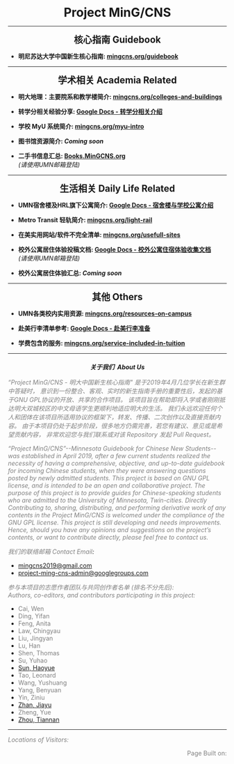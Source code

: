 <h1 style="margin: 0 auto; text-align: center; font-weight: bold;">
Project MinG/CNS
</h1>

---

<h2 style="margin: 0 auto 10px auto; text-align: center;">核心指南 Guidebook</h2>

- **明尼苏达大学中国新生核心指南: [mingcns.org/guidebook](https://www.mingcns.org/guidebook/)**

---

<h2 style="margin: 0 auto 10px auto; text-align: center;">学术相关 Academia Related</h2>

- **明大地理：主要院系和教学楼简介: [mingcns.org/colleges-and-buildings](https://www.mingcns.org/colleges-and-buildings/)**

- **转学分相关经验分享: [Google Docs - 转学分相关介绍](https://docs.google.com/document/d/1XTFisc8i_bUdBH2rpmU2p2Rq8T8johQ0Ca7JgyhLXVI/edit?usp=sharing)**

- **学校 MyU 系统简介: [mingcns.org/myu-intro](https://www.mingcns.org/myu-intro/)**

- **图书馆资源简介: _Coming soon_**

- **二手书信息汇总: [Books.MinGCNS.org](http://books.mingcns.org)**  
_(请使用UMN邮箱登陆)_

---

<h2 style="margin: 0 auto 10px auto; text-align: center;">生活相关 Daily Life Related</h2>

- **UMN宿舍楼及HRL旗下公寓简介: [Google Docs - 宿舍楼与学校公寓介绍](https://docs.google.com/document/d/1IQTtcAxEwsoyqN_DnkOeoRyfbmOFVCYXtdkKgba6fgk/edit?usp=sharing)**

- **Metro Transit 轻轨简介: [mingcns.org/light-rail](https://www.mingcns.org/light-rail/)**

- **在美实用网站/软件不完全清单: [mingcns.org/usefull-sites](https://www.mingcns.org/usefull-sites/)**

- **校外公寓居住体验投稿文档: [Google Docs - 校外公寓住宿体验收集文档](https://docs.google.com/document/d/1ngJgvJHpXnkCUGh_BuKL2OhEj4we9tY6eKFgxbkGQ-0/edit?usp=sharing)**  
_(请使用UMN邮箱登陆)_

- **校外公寓居住体验汇总: _Coming soon_**

---

<h2 style="margin: 0 auto 10px auto; text-align: center;">其他 Others</h2>

- **UMN各类校内实用资源: [mingcns.org/resources-on-campus](https://www.mingcns.org/resources-on-campus/)**

- **赴美行李清单参考: [Google Docs - 赴美行李准备](https://docs.google.com/document/d/1lplKvfPrmqKd0_zQU2Ut9Wsi2gVoQPqrdZDRaTcUuBE/edit?usp=sharing)**

- **学费包含的服务: [mingcns.org/service-included-in-tuition](https://www.mingcns.org/service-included-in-tuition/)**

---

<p style="margin: 20px auto 15px auto; text-align: center; font-style: italic; font-weight: bold;" id="about-us">
关于我们&nbsp&nbspAbout Us
</p>

_<font color="grey">“Project MinG/CNS - 明大中国新生核心指南" 是于2019年4月几位学长在新生群中答疑时， 意识到一份整合、客观、实时的新生指南手册的重要性后，发起的基于GNU GPL协议的开放、共享的合作项目。 该项目旨在帮助即将入学或者刚刚抵达明大双城校区的中文母语学生更顺利地适应明大的生活。 我们永远欢迎任何个人和团体在该项目所适用协议的框架下，转发、传播、二次创作以及直接贡献内容。 由于本项目仍处于起步阶段，很多地方仍需完善，若您有建议、意见或是希望贡献内容， 非常欢迎您与我们联系或对该 Repository 发起 Pull Request。</font>_

_<font color="grey">“Project MinG/CNS”--Minnesota Guidebook for Chinese New Students--was established in April 2019, after a few current students realized the necessity of having a comprehensive, objective, and up-to-date guidebook for incoming Chinese students, when they were answering questions posted by newly admitted students. This project is based on GNU GPL license, and is intended to be an open and collaborative project. The purpose of this project is to provide guides for Chinese-speaking students who are admitted to the University of Minnesota, Twin-cities. Directly Contributing to, sharing, distributing, and performing derivative work of any contents in the Project MinG/CNS is welcomed under the compliance of the GNU GPL license. This project is still developing and needs improvements. Hence, should you have any opinions and suggestions on the project’s contents, or want to contribute directly, please feel free to contact us.</font>_


_<font color="grey">我们的联络邮箱 Contact Email</font>:_  
* [mingcns2019@gmail.com](mailto:MinGCNS2019@gmail.com)
* [project-ming-cns-admin@googlegroups.com](mailto:project-ming-cns-admin@googlegroups.com)

_<font color="grey">参与本项目的志愿作者团队与共同创作者名单 (排名不分先后):</font>_  
_<font color="grey">Authors, co-editors, and contributors participating in this project:</font>_

* <font color="grey">Cai, Wen</font>
* <font color="grey">Ding, Yifan</font>
* <font color="grey">Feng, Anita</font>
* <font color="grey">Law, Chingyau</font>
* <font color="grey">Liu, Jingyan</font>
* <font color="grey">Lu, Han</font>
* <font color="grey">Shen, Thomas</font>
* <font color="grey">Su, Yuhao</font>
* [Sun, Haoyue](https://github.com/H-Yue-Sun)
* <font color="grey">Tao, Leonard</font>
* <font color="grey">Wang, Yushuang</font>
* <font color="grey">Yang, Benyuan</font>
* <font color="grey">Yin, Ziniu</font>
* [Zhan, Jiayu](https://www.linkedin.com/in/jiayu-zhan-b62a4714a/)
* <font color="grey">Zheng, Yue</font>
* [Zhou, Tiannan](https://github.com/TrotylTN)

---
_<font color="grey">Locations of Visitors: </font>_
<div style="width: 50%; ">
<script type='text/javascript' id='clustrmaps' src='//cdn.clustrmaps.com/map_v2.js?cl=ffffff&w=a&t=tt&d=6dgA5xsRget7ciqINHnS-LTZ2Bt67OdMGfiecR3Qa-8&cmo=ff7a00&cmn=ff0000&ct=ffffff&co=2d78ad'></script>
</div>

<div align="right" style="color: grey">
Page Built on:
<i><script type="text/javascript"> document.write(document.lastModified); </script></i>
</div>
